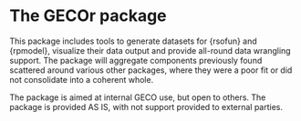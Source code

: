 # The GECOr package

This package includes tools to generate datasets for {rsofun} and {rpmodel}, visualize their data output and provide all-round data wrangling support. The package will aggregate components previously found scattered around various other packages, where they were a poor fit or did not consolidate into a coherent whole.

The package is aimed at internal GECO use, but open to others. The package is provided AS IS, with not support provided to external parties.
